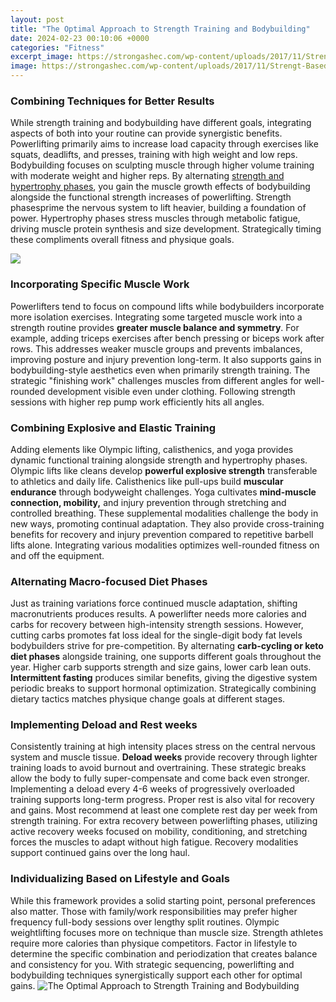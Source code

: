 ```yaml
---
layout: post
title: "The Optimal Approach to Strength Training and Bodybuilding"
date: 2024-02-23 00:10:06 +0000
categories: "Fitness"
excerpt_image: https://strongashec.com/wp-content/uploads/2017/11/Strengt-Based-Approach.jpg
image: https://strongashec.com/wp-content/uploads/2017/11/Strengt-Based-Approach.jpg
---
```


### Combining Techniques for Better Results
While strength training and bodybuilding have different goals, integrating aspects of both into your routine can provide synergistic benefits. Powerlifting primarily aims to increase load capacity through exercises like squats, deadlifts, and presses, training with high weight and low reps. Bodybuilding focuses on sculpting muscle through higher volume training with moderate weight and higher reps. 
By alternating [strength and hypertrophy phases](https://store.fi.io.vn/collection/bulldog), you gain the muscle growth effects of bodybuilding alongside the functional strength increases of powerlifting. Strength phasesprime the nervous system to lift heavier, building a foundation of power. Hypertrophy phases stress muscles through metabolic fatigue, driving muscle protein synthesis and size development. Strategically timing these compliments overall fitness and physique goals.

![](https://yourmedguide.com/wp-content/uploads/2020/07/Strength-training-and-bodybuilding-the-difference.jpg)
### Incorporating Specific Muscle Work
Powerlifters tend to focus on compound lifts while bodybuilders incorporate more isolation exercises. Integrating some targeted muscle work into a strength routine provides **greater muscle balance and symmetry**. For example, adding triceps exercises after bench pressing or biceps work after rows. This addresses weaker muscle groups and prevents imbalances, improving posture and injury prevention long-term. 
It also supports gains in bodybuilding-style aesthetics even when primarily strength training. The strategic "finishing work" challenges muscles from different angles for well-rounded development visible even under clothing. Following strength sessions with higher rep pump work efficiently hits all angles.
### Combining Explosive and Elastic Training  
Adding elements like Olympic lifting, calisthenics, and yoga provides dynamic functional training alongside strength and hypertrophy phases. Olympic lifts like cleans develop **powerful explosive strength** transferable to athletics and daily life. Calisthenics like pull-ups build **muscular endurance** through bodyweight challenges. 
Yoga cultivates **mind-muscle connection, mobility,** and injury prevention through stretching and controlled breathing. These supplemental modalities challenge the body in new ways, promoting continual adaptation. They also provide cross-training benefits for recovery and injury prevention compared to repetitive barbell lifts alone. Integrating various modalities optimizes well-rounded fitness on and off the equipment.
### Alternating Macro-focused Diet Phases
Just as training variations force continued muscle adaptation, shifting macronutrients produces results. A powerlifter needs more calories and carbs for recovery between high-intensity strength sessions. However, cutting carbs promotes fat loss ideal for the single-digit body fat levels bodybuilders strive for pre-competition. 
By alternating **carb-cycling or keto diet phases** alongside training, one supports different goals throughout the year. Higher carb supports strength and size gains, lower carb lean outs. **Intermittent fasting** produces similar benefits, giving the digestive system periodic breaks to support hormonal optimization. Strategically combining dietary tactics matches physique change goals at different stages.
### Implementing Deload and Rest weeks
Consistently training at high intensity places stress on the central nervous system and muscle tissue. **Deload weeks** provide recovery through lighter training loads to avoid burnout and overtraining. These strategic breaks allow the body to fully super-compensate and come back even stronger. Implementing a deload every 4-6 weeks of progressively overloaded training supports long-term progress.
Proper rest is also vital for recovery and gains. Most recommend at least one complete rest day per week from strength training. For extra recovery between powerlifting phases, utilizing active recovery weeks focused on mobility, conditioning, and stretching forces the muscles to adapt without high fatigue. Recovery modalities support continued gains over the long haul.
### Individualizing Based on Lifestyle and Goals 
While this framework provides a solid starting point, personal preferences also matter. Those with family/work responsibilities may prefer higher frequency full-body sessions over lengthy split routines. Olympic weightlifting focuses more on technique than muscle size. Strength athletes require more calories than physique competitors. Factor in lifestyle to determine the specific combination and periodization that creates balance and consistency for you. With strategic sequencing, powerlifting and bodybuilding techniques synergistically support each other for optimal gains.
![The Optimal Approach to Strength Training and Bodybuilding](https://strongashec.com/wp-content/uploads/2017/11/Strengt-Based-Approach.jpg)